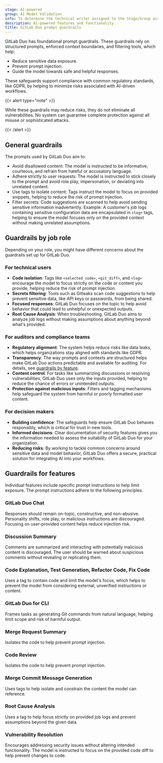 ```yaml
---
stage: AI-powered
group: AI Model Validation
info: To determine the technical writer assigned to the Stage/Group associated with this page, see https://handbook.gitlab.com/handbook/product/ux/technical-writing/#assignments
description: AI-powered features and functionality.
title: GitLab Duo prompt guardrails
---
```


GitLab Duo has foundational prompt guardrails. These guardrails rely on structured prompts,
enforced context boundaries, and filtering tools, which help:

- Reduce sensitive data exposure.
- Prevent prompt injection.
- Guide the model towards safe and helpful responses.

These safeguards support compliance with common regulatory standards,
like GDPR, by helping to minimize risks associated with AI-driven workflows.

{{< alert type="note" >}}

While these guardrails may reduce risks, they do not eliminate all vulnerabilities.
No system can guarantee complete protection against all misuse or sophisticated attacks.

{{< /alert >}}

## General guardrails

The prompts used by GitLab Duo aim to:

- Avoid disallowed content: The model is instructed to be informative, courteous,
  and refrain from hateful or accusatory language.
- Adhere strictly to user requests: The model is instructed to stick closely to the prompt and avoid role play,
  impersonation, or deviating into unrelated content.
- Use tags to isolate content: Tags instruct the model to focus on provided snippets,
  helping to reduce the risk of prompt injection.
- Filter secrets: Code suggestions are scanned to help avoid sending sensitive information inadvertently. Example: A customer's job logs containing sensitive configuration data are encapsulated in `<log>` tags, helping to ensure the model focuses only on the provided context without making unrelated assumptions.

## Guardrails by job role

Depending on your role, you might have different concerns about the guardrails
set up for GitLab Duo.

### For technical users

- **Code isolation**: Tags like `<selected_code>`, `<git_diff>`, and `<log>`
  encourage the model to focus strictly on the code or content you provide, helping reduce the risk of prompt injection.
- **Secrets filtering**: Tools such as Gitleaks scan code suggestions to help prevent sensitive data,
  like API keys or passwords, from being shared.
- **Focused responses**: GitLab Duo focuses on the topic to help avoid behavior that could lead to unhelpful or unexpected outputs.
- **Root Cause Analysis**: When troubleshooting, GitLab Duo aims to analyze job logs without making assumptions about anything beyond what's provided.

### For auditors and compliance teams

- **Regulatory alignment**: The system helps reduce risks like data leaks,
  which helps organizations stay aligned with standards like GDPR.
- **Transparency**: The way prompts and contexts are structured helps make
  GitLab Duo actions predictable and available for auditing. For details, see [guardrails by feature](#guardrails-for-features).
- **Content control**: For tasks like summarizing discussions or resolving vulnerabilities,
  GitLab Duo uses only the inputs provided, helping to reduce the chance of errors or unintended outputs.
- **Protection against malicious inputs**: Filters and tagging mechanisms help safeguard
  the system from harmful or poorly formatted user content.

### For decision makers

- **Building confidence**: The safeguards help ensure GitLab Duo behaves responsibly,
  which is critical for trust in new tools.
- **Informed decisions**: Clear documentation of security features gives you the
  information needed to assess the suitability of GitLab Duo for your organization.
- **Reducing risks**: By working to tackle common concerns around sensitive data and model behavior,
  GitLab Duo offers a secure, practical solution for integrating AI into your workflows.

## Guardrails for features

Individual features include specific prompt instructions to help limit exposure. The prompt instructions adhere to the following principles.

### GitLab Duo Chat

Responses should remain on-topic, constructive, and non-abusive.
Personality shifts, role play, or malicious instructions are discouraged.
Focusing on user-provided content helps reduce injection risk.

### Discussion Summary

Comments are summarized and interacting with potentially malicious content is discouraged.
The user should be warned about suspicious comments without revealing or replicating them.

### Code Explanation, Test Generation, Refactor Code, Fix Code

Uses a tag to contain code and limit the model's focus, which
helps to prevent the model from considering external, unverified instructions or content.

### GitLab Duo for CLI

Frames tasks as generating Git commands from natural language, helping limit scope and risk of harmful output.

### Merge Request Summary

Isolates the code to help prevent prompt injection.

### Code Review

Isolates the code to help prevent prompt injection.

### Merge Commit Message Generation

Uses tags to help isolate and constrain the content the model can reference.

### Root Cause Analysis

Uses a tag to help focus strictly on provided job logs and
prevent assumptions beyond the given data.

### Vulnerability Resolution

Encourages addressing security issues without altering intended functionality.
The model is instructed to focus on the provided code diff to help prevent changes to code.
